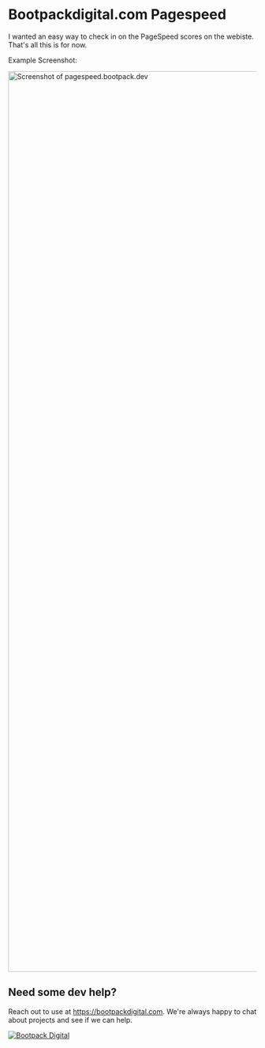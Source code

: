 # Bootpackdigital.com Pagespeed

I wanted an easy way to check in on the PageSpeed scores on the webiste. That's all this is for now.

Example Screenshot:

<img width="2600" height="1823" alt="Screenshot of pagespeed.bootpack.dev" src="https://github.com/user-attachments/assets/5e4f9424-4aec-4e07-a6ad-f604df403f97" />

## Need some dev help?

Reach out to use at https://bootpackdigital.com. We're always happy to chat about projects and see if we can help.

<a href="https://bootpackdigital.com"><img src="https://bootpackdigital.com/og-image.jpg" alt="Bootpack Digital" /></a>
